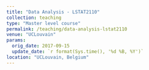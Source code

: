 ```yaml
---
title: "Data Analysis - LSTAT2110"
collection: teaching
type: "Master level course"
permalink: /teaching/data-analysis-lstat2110
venue: "UCLouvain"
params:
  orig_date: 2017-09-15
  update_date: `r format(Sys.time(), '%d %B, %Y')`
location: "UCLouvain, Belgium"
---
```


